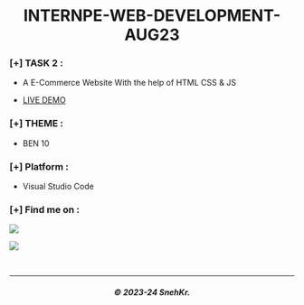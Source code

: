 <h1 align="center"> INTERNPE-WEB-DEVELOPMENT-AUG23 </h1>

### [+] TASK 2 :

- A E-Commerce Website With the help of HTML CSS & JS

- <a href="https://internpe-internship.netlify.app/task-2/">LIVE DEMO </a>

### [+] THEME :

- BEN 10

### [+] Platform :

- Visual Studio Code

### [+] Find me on :

<a href="https://telegram.me/SnehKr" target="_blank"><img src="https://img.shields.io/badge/Messenger-SnehKr-blue?style=for-the-badge&logo=messenger"></a>

<a href="mailto:Snehkr.official@gmail.com" target="_blank"><img src="https://img.shields.io/badge/Email-Snehkr.official@gmail.com-blue?style=for-the-badge&logo=gmail"></a>

</br>

---

<h5 align='center'>© 2023-24 SnehKr.</h5>
